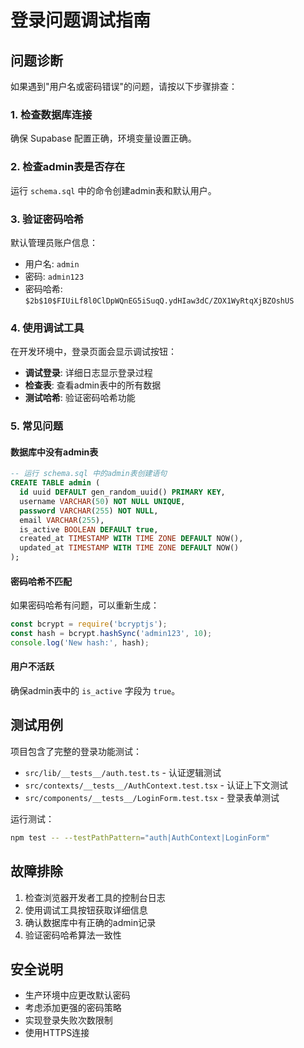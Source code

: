 # 登录问题调试指南

## 问题诊断

如果遇到"用户名或密码错误"的问题，请按以下步骤排查：

### 1. 检查数据库连接
确保 Supabase 配置正确，环境变量设置正确。

### 2. 检查admin表是否存在
运行 `schema.sql` 中的命令创建admin表和默认用户。

### 3. 验证密码哈希
默认管理员账户信息：
- 用户名: `admin`
- 密码: `admin123`
- 密码哈希: `$2b$10$FIUiLf8l0ClDpWQnEG5iSuqQ.ydHIaw3dC/ZOX1WyRtqXjBZOshUS`

### 4. 使用调试工具
在开发环境中，登录页面会显示调试按钮：
- **调试登录**: 详细日志显示登录过程
- **检查表**: 查看admin表中的所有数据
- **测试哈希**: 验证密码哈希功能

### 5. 常见问题

#### 数据库中没有admin表
```sql
-- 运行 schema.sql 中的admin表创建语句
CREATE TABLE admin (
  id uuid DEFAULT gen_random_uuid() PRIMARY KEY,
  username VARCHAR(50) NOT NULL UNIQUE,
  password VARCHAR(255) NOT NULL,
  email VARCHAR(255),
  is_active BOOLEAN DEFAULT true,
  created_at TIMESTAMP WITH TIME ZONE DEFAULT NOW(),
  updated_at TIMESTAMP WITH TIME ZONE DEFAULT NOW()
);
```

#### 密码哈希不匹配
如果密码哈希有问题，可以重新生成：
```javascript
const bcrypt = require('bcryptjs');
const hash = bcrypt.hashSync('admin123', 10);
console.log('New hash:', hash);
```

#### 用户不活跃
确保admin表中的 `is_active` 字段为 `true`。

## 测试用例

项目包含了完整的登录功能测试：

- `src/lib/__tests__/auth.test.ts` - 认证逻辑测试
- `src/contexts/__tests__/AuthContext.test.tsx` - 认证上下文测试  
- `src/components/__tests__/LoginForm.test.tsx` - 登录表单测试

运行测试：
```bash
npm test -- --testPathPattern="auth|AuthContext|LoginForm"
```

## 故障排除

1. 检查浏览器开发者工具的控制台日志
2. 使用调试工具按钮获取详细信息
3. 确认数据库中有正确的admin记录
4. 验证密码哈希算法一致性

## 安全说明

- 生产环境中应更改默认密码
- 考虑添加更强的密码策略
- 实现登录失败次数限制
- 使用HTTPS连接
